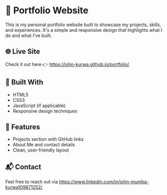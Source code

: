 # 💼 Portfolio Website

This is my personal portfolio website built to showcase my projects, skills, and experiences. It's a simple and responsive design that highlights what I do and what I've built.

## 🌐 Live Site
Check it out here 👉 https://john-kurwa.github.io/portfolio/

## 🔧 Built With
- HTML5
- CSS3
- JavaScript (if applicable)
- Responsive design techniques

## 📁 Features
- Projects section with GitHub links
- About Me and contact details
- Clean, user-friendly layout

## 📬 Contact
Feel free to reach out via https://www.linkedin.com/in/john-mumba-kurwa109871252/
